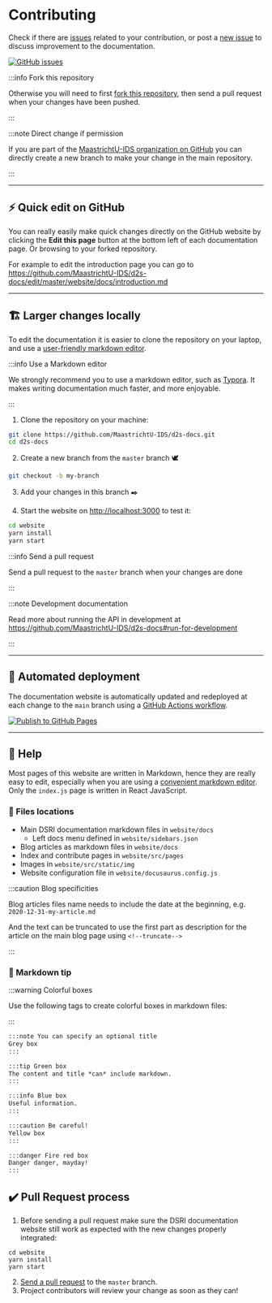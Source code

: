 # Contributing


Check if there are [issues](https://github.com/MaastrichtU-IDS/d2s-docs/issues) related to your contribution, or post a [new issue](https://github.com/MaastrichtU-IDS/d2s-docs/issues/new) to discuss improvement to the documentation. 

<a href="https://github.com/MaastrichtU-IDS/d2s-docs/issues" target="_blank" rel="noopener noreferrer" aria-label="GitHub issues">
    <img alt="GitHub issues" src="https://img.shields.io/github/issues/MaastrichtU-IDS/d2s-docs?label=d2s-docs"/></a>

:::info Fork this repository

Otherwise you will need to first [fork this repository](https://github.com/MaastrichtU-IDS/d2s-docs/fork), then send a pull request when your changes have been pushed.

:::

:::note Direct change if permission

If you are part of the [MaastrichtU-IDS organization on GitHub](https://github.com/MaastrichtU-IDS) you can directly create a new branch to make your change in the main repository. 

:::

---

## ⚡ Quick edit on GitHub

You can really easily make quick changes directly on the GitHub website by clicking the **Edit this page** button at the bottom left of each documentation page. Or browsing to your forked repository.

For example to edit the introduction page you can go to https://github.com/MaastrichtU-IDS/d2s-docs/edit/master/website/docs/introduction.md

---

## 🏗️ Larger changes locally

To edit the documentation it is easier to clone the repository on your laptop, and use a [user-friendly markdown editor](https://typora.io).

:::info Use a Markdown editor

We strongly recommend you to use a markdown editor, such as [Typora](https://typora.io). It makes writing documentation much faster, and more enjoyable.

:::

1. Clone the repository on your machine:

```bash
git clone https://github.com/MaastrichtU-IDS/d2s-docs.git
cd d2s-docs
```

2. Create a new branch from the `master` branch 🕊️

```bash
git checkout -b my-branch
```

3. Add your changes in this branch ✒️

4. Start the website on [http://localhost:3000](http://localhost:3000) to test it:

```bash
cd website
yarn install
yarn start
```


:::info Send a pull request

Send a pull request to the `master` branch when your changes are done

:::

:::note Development documentation

Read more about running the API in development at https://github.com/MaastrichtU-IDS/d2s-docs#run-for-development

:::

---

## 🔄 Automated deployment

The documentation website is automatically updated and redeployed at each change to the `main` branch using a [GitHub Actions workflow](https://github.com/MaastrichtU-IDS/d2s-docs/actions).

[![Publish to GitHub Pages](https://github.com/MaastrichtU-IDS/d2s-docs/workflows/Publish%20to%20GitHub%20Pages/badge.svg)](https://github.com/MaastrichtU-IDS/d2s-docs/actions?query=workflow%3A%22Publish+to+GitHub+Pages%22)

---

## 📝 Help

Most pages of this website are written in Markdown, hence they are really easy to edit, especially when you are using a [convenient markdown editor](https://typora.io/). Only the `index.js` page is written in React JavaScript.

### 🔎 Files locations

* Main DSRI documentation markdown files in `website/docs`
  * Left docs menu defined in `website/sidebars.json` 
* Blog articles as markdown files in `website/docs`
* Index and contribute pages in `website/src/pages`
* Images in `website/src/static/img`
* Website configuration file in `website/docusaurus.config.js` 

:::caution Blog specificities

Blog articles files name needs to include the date at the beginning, e.g. `2020-12-31-my-article.md`

And the text can be truncated to use the first part as description for the article on the main blog page using `<!--truncate-->`

:::

### 🦄 Markdown tip

:::warning Colorful boxes

Use the following tags to create colorful boxes in markdown files:

:::

```markdown
:::note You can specify an optional title
Grey box
:::

:::tip Green box
The content and title *can* include markdown.
:::

:::info Blue box
Useful information.
:::

:::caution Be careful!
Yellow box
:::

:::danger Fire red box
Danger danger, mayday!
:::
```


## ✔️ Pull Request process

1. Before sending a pull request make sure the DSRI documentation website still work as expected with the new changes properly integrated:
```
cd website
yarn install
yarn start
```
2. [Send a pull request](https://github.com/MaastrichtU-IDS/d2s-docs/compare) to the `master` branch.
3. Project contributors will review your change as soon as they can!

